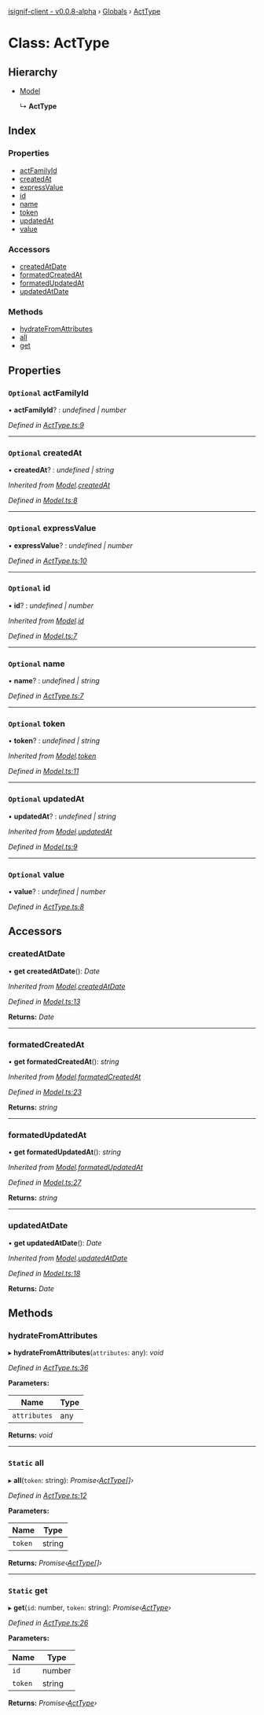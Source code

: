 [isignif-client - v0.0.8-alpha](../README.md) › [Globals](../globals.md) › [ActType](acttype.md)

# Class: ActType

## Hierarchy

* [Model](model.md)

  ↳ **ActType**

## Index

### Properties

* [actFamilyId](acttype.md#optional-actfamilyid)
* [createdAt](acttype.md#optional-createdat)
* [expressValue](acttype.md#optional-expressvalue)
* [id](acttype.md#optional-id)
* [name](acttype.md#optional-name)
* [token](acttype.md#optional-token)
* [updatedAt](acttype.md#optional-updatedat)
* [value](acttype.md#optional-value)

### Accessors

* [createdAtDate](acttype.md#createdatdate)
* [formatedCreatedAt](acttype.md#formatedcreatedat)
* [formatedUpdatedAt](acttype.md#formatedupdatedat)
* [updatedAtDate](acttype.md#updatedatdate)

### Methods

* [hydrateFromAttributes](acttype.md#hydratefromattributes)
* [all](acttype.md#static-all)
* [get](acttype.md#static-get)

## Properties

### `Optional` actFamilyId

• **actFamilyId**? : *undefined | number*

*Defined in [ActType.ts:9](https://github.com/isignif/isignif-client/blob/2e049a1/src/ActType.ts#L9)*

___

### `Optional` createdAt

• **createdAt**? : *undefined | string*

*Inherited from [Model](model.md).[createdAt](model.md#optional-createdat)*

*Defined in [Model.ts:8](https://github.com/isignif/isignif-client/blob/2e049a1/src/Model.ts#L8)*

___

### `Optional` expressValue

• **expressValue**? : *undefined | number*

*Defined in [ActType.ts:10](https://github.com/isignif/isignif-client/blob/2e049a1/src/ActType.ts#L10)*

___

### `Optional` id

• **id**? : *undefined | number*

*Inherited from [Model](model.md).[id](model.md#optional-id)*

*Defined in [Model.ts:7](https://github.com/isignif/isignif-client/blob/2e049a1/src/Model.ts#L7)*

___

### `Optional` name

• **name**? : *undefined | string*

*Defined in [ActType.ts:7](https://github.com/isignif/isignif-client/blob/2e049a1/src/ActType.ts#L7)*

___

### `Optional` token

• **token**? : *undefined | string*

*Inherited from [Model](model.md).[token](model.md#optional-token)*

*Defined in [Model.ts:11](https://github.com/isignif/isignif-client/blob/2e049a1/src/Model.ts#L11)*

___

### `Optional` updatedAt

• **updatedAt**? : *undefined | string*

*Inherited from [Model](model.md).[updatedAt](model.md#optional-updatedat)*

*Defined in [Model.ts:9](https://github.com/isignif/isignif-client/blob/2e049a1/src/Model.ts#L9)*

___

### `Optional` value

• **value**? : *undefined | number*

*Defined in [ActType.ts:8](https://github.com/isignif/isignif-client/blob/2e049a1/src/ActType.ts#L8)*

## Accessors

###  createdAtDate

• **get createdAtDate**(): *Date*

*Inherited from [Model](model.md).[createdAtDate](model.md#createdatdate)*

*Defined in [Model.ts:13](https://github.com/isignif/isignif-client/blob/2e049a1/src/Model.ts#L13)*

**Returns:** *Date*

___

###  formatedCreatedAt

• **get formatedCreatedAt**(): *string*

*Inherited from [Model](model.md).[formatedCreatedAt](model.md#formatedcreatedat)*

*Defined in [Model.ts:23](https://github.com/isignif/isignif-client/blob/2e049a1/src/Model.ts#L23)*

**Returns:** *string*

___

###  formatedUpdatedAt

• **get formatedUpdatedAt**(): *string*

*Inherited from [Model](model.md).[formatedUpdatedAt](model.md#formatedupdatedat)*

*Defined in [Model.ts:27](https://github.com/isignif/isignif-client/blob/2e049a1/src/Model.ts#L27)*

**Returns:** *string*

___

###  updatedAtDate

• **get updatedAtDate**(): *Date*

*Inherited from [Model](model.md).[updatedAtDate](model.md#updatedatdate)*

*Defined in [Model.ts:18](https://github.com/isignif/isignif-client/blob/2e049a1/src/Model.ts#L18)*

**Returns:** *Date*

## Methods

###  hydrateFromAttributes

▸ **hydrateFromAttributes**(`attributes`: any): *void*

*Defined in [ActType.ts:36](https://github.com/isignif/isignif-client/blob/2e049a1/src/ActType.ts#L36)*

**Parameters:**

Name | Type |
------ | ------ |
`attributes` | any |

**Returns:** *void*

___

### `Static` all

▸ **all**(`token`: string): *Promise‹[ActType](acttype.md)[]›*

*Defined in [ActType.ts:12](https://github.com/isignif/isignif-client/blob/2e049a1/src/ActType.ts#L12)*

**Parameters:**

Name | Type |
------ | ------ |
`token` | string |

**Returns:** *Promise‹[ActType](acttype.md)[]›*

___

### `Static` get

▸ **get**(`id`: number, `token`: string): *Promise‹[ActType](acttype.md)›*

*Defined in [ActType.ts:26](https://github.com/isignif/isignif-client/blob/2e049a1/src/ActType.ts#L26)*

**Parameters:**

Name | Type |
------ | ------ |
`id` | number |
`token` | string |

**Returns:** *Promise‹[ActType](acttype.md)›*
